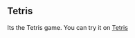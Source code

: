 ## Tetris

Its the Tetris game. 
You can try it on [Tetris](https://ehsan-abaci.github.io/Tetris/)


